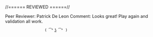 //====== REVIEWED ======//

Peer Reviewer: Patrick De Leon
Comment: Looks great! Play again and validation all work.

                      ( ͡° ͜ʖ ͡° )
